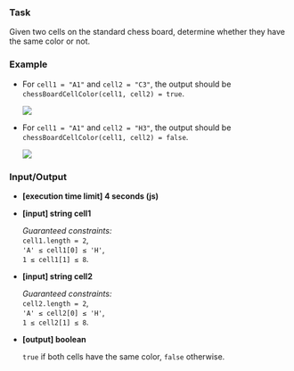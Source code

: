 ### Task

Given two cells on the standard chess board, determine whether they have the same color or not.

### Example

- For `cell1 = "A1"` and `cell2 = "C3"`, the output should be  
  `chessBoardCellColor(cell1, cell2) = true`.

  ![](https://codesignal.s3.amazonaws.com/tasks/chessBoardCellColor/img/example1.png?_tm=1624649616776)

- For `cell1 = "A1"` and `cell2 = "H3"`, the output should be  
  `chessBoardCellColor(cell1, cell2) = false`.

  ![](https://codesignal.s3.amazonaws.com/tasks/chessBoardCellColor/img/example2.png?_tm=1624649617010)

### Input/Output

- **[execution time limit] 4 seconds (js)**
- **[input] string cell1**

  _Guaranteed constraints:_  
  `cell1.length = 2`,  
  `'A' ≤ cell1[0] ≤ 'H'`,  
  `1 ≤ cell1[1] ≤ 8`.

- **[input] string cell2**

  _Guaranteed constraints:_  
  `cell2.length = 2`,  
  `'A' ≤ cell2[0] ≤ 'H'`,  
  `1 ≤ cell2[1] ≤ 8`.

- **[output] boolean**

  `true` if both cells have the same color, `false` otherwise.
